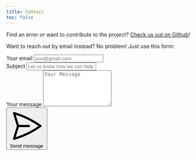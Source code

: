```yaml
---
title: Contact
toc: false
---
```


Find an error or want to contribute to the project? [Check us out on Github](https://www.github.com/remysheppard/lutheran-confessions/)!

Want to reach out by email instead? No problem! Just use this form:

<form class="flex flex-col mt-4" netlify>
    <div class="mb-4">
        <label for="email" class="block mb-2 text-sm font-medium text-gray-900 dark:text-gray-300">Your email</label>
        <input type="email" id="email" class="shadow-sm bg-gray-50 border border-gray-300 text-gray-900 text-sm rounded-lg focus:ring-primary-500 focus:border-primary-500 block w-full p-2 dark:bg-gray-700 dark:border-gray-600 dark:placeholder-gray-400 dark:text-white dark:focus:ring-primary-500 dark:focus:border-primary-500 dark:shadow-sm-light" placeholder="you@gmail.com" required>
    </div>
    <div class="mb-4">
        <label for="subject" class="block mb-2 text-sm font-medium text-gray-900 dark:text-gray-300">Subject</label>
        <input type="text" id="subject" class="block p-2 w-full text-sm text-gray-900 bg-gray-50 rounded-lg border border-gray-300 shadow-sm focus:ring-primary-500 focus:border-primary-500 dark:bg-gray-700 dark:border-gray-600 dark:placeholder-gray-400 dark:text-white dark:focus:ring-primary-500 dark:focus:border-primary-500 dark:shadow-sm-light" placeholder="Let us know how we can help you" required>
    </div>
    <div class="mb-4">
        <label for="message" class="block mb-2 text-sm font-medium text-gray-900 dark:text-gray-400">Your message</label>
        <textarea id="message" rows="6" class="block p-2 w-full text-sm text-gray-900 bg-gray-50 rounded-lg shadow-sm border border-gray-300 focus:ring-primary-500 focus:border-primary-500 dark:bg-gray-700 dark:border-gray-600 dark:placeholder-gray-400 dark:text-white dark:focus:ring-primary-500 dark:focus:border-primary-500" placeholder="Your Message"></textarea>
    </div>
    <button type="submit" class="py-3 px-4 text-sm font-medium text-center text-white rounded-lg sm:w-fit  focus:ring-4 focus:outline-none bg-primary-600 hover:bg-primary-700 focus:ring-primary-800 flex flex-row justify-center">
      <svg xmlns="http://www.w3.org/2000/svg" fill="none" viewBox="0 0 24 24" stroke-width="1.5" stroke="currentColor" class="w-5 h-5 inline"><path stroke-linecap="round" stroke-linejoin="round" d="M6 12L3.269 3.126A59.768 59.768 0 0121.485 12 59.77 59.77 0 013.27 20.876L5.999 12zm0 0h7.5" /></svg>
      <span class="ml-4">Send message</span>
    </button>
</form>